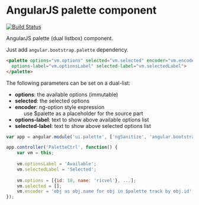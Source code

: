# AngularJS palette component

[![Build Status](https://travis-ci.org/rjmveloso/angular-ui-bootstrap-palette.svg?branch=master)](https://travis-ci.org/rjmveloso/angular-ui-bootstrap-palette)


AngularJS palette (dual listbox) component.

Just add `angular.bootstrap.palette` dependency.

```html
<palette options="vm.options" selected="vm.selected" encoder="vm.encoder"
  options-label="vm.optionsLabel" selected-label="vm.selectedLabel">
</palette>
```

The following parameters can be set on a dual-list:

- **options**: the available options (immutable)  
- **selected**: the selected options  
- **encoder**: ng-option style expression  
&nbsp;&nbsp;&nbsp;&nbsp;&nbsp;&nbsp;use $palette as a placeholder for the source part
- **options-label**: text to show above available options list
- **selected-label**: text to show above selected options list


```js
var app = angular.module('ui.palette', ['ngSanitize', 'angular.bootstrap.palette']);

app.controller('PaletteCtrl', function() {
	var vm = this;
	
	vm.optionsLabel = 'Available';
	vm.selectedLabel = 'Selected';
	
	vm.options = [{id: 18, name: 'ricvel'}, ...];
	vm.selected = [];
	vm.encoder = 'obj as obj.name for obj in $palette track by obj.id';
});
```